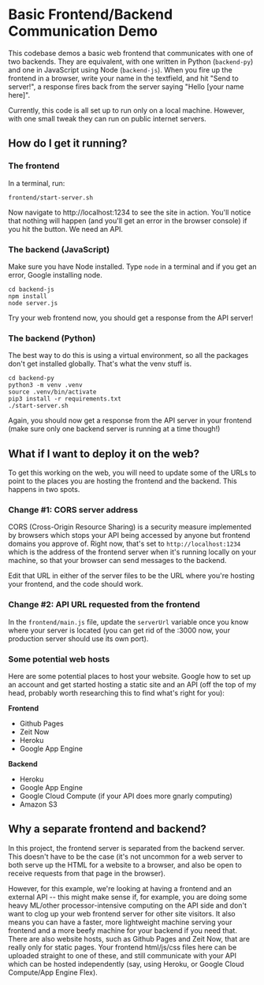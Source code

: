 # Basic Frontend/Backend Communication Demo

This codebase demos a basic web frontend that communicates with one of two backends. They are equivalent, with one written in Python (`backend-py`) and one in JavaScript using Node (`backend-js`). When you fire up the frontend in a browser, write your name in the textfield, and hit "Send to server!", a response fires back from the server saying "Hello [your name here]".

Currently, this code is all set up to run only on a local machine. However, with one small tweak they can run on public internet servers.

## How do I get it running?

### The frontend

In a terminal, run:

```
frontend/start-server.sh
```

Now navigate to http://localhost:1234 to see the site in action. You'll notice that nothing will happen (and you'll get an error in the browser console) if you hit the button. We need an API.

### The backend (JavaScript)

Make sure you have Node installed. Type `node` in a terminal and if you get an error, Google installing node.

```
cd backend-js
npm install
node server.js
```

Try your web frontend now, you should get a response from the API server!

### The backend (Python)

The best way to do this is using a virtual environment, so all the packages don't get installed globally. That's what the venv stuff is.

```
cd backend-py
python3 -m venv .venv
source .venv/bin/activate
pip3 install -r requirements.txt
./start-server.sh
```

Again, you should now get a response from the API server in your frontend (make sure only one backend server is running at a time though!)

## What if I want to deploy it on the web?

To get this working on the web, you will need to update some of the URLs to point to the places you are hosting the frontend and the backend. This happens in two spots.

### Change #1: CORS server address

CORS (Cross-Origin Resource Sharing) is a security measure implemented by browsers which stops your API being accessed by anyone but frontend domains you approve of. Right now, that's set to `http://localhost:1234` which is the address of the frontend server when it's running locally on your machine, so that your browser can send messages to the backend.

Edit that URL in either of the server files to be the URL where you're hosting your frontend, and the code should work.

### Change #2: API URL requested from the frontend

In the `frontend/main.js` file, update the `serverUrl` variable once you know where your server is located (you can get rid of the :3000 now, your production server should use its own port).

### Some potential web hosts

Here are some potential places to host your website. Google how to set up an account and get started hosting a static site and an API (off the top of my head, probably worth researching this to find what's right for you):

**Frontend**

- Github Pages
- Zeit Now
- Heroku
- Google App Engine

**Backend**

- Heroku
- Google App Engine
- Google Cloud Compute (if your API does more gnarly computing)
- Amazon S3

## Why a separate frontend and backend?

In this project, the frontend server is separated from the backend server. This doesn't have to be the case (it's not uncommon for a web server to both serve up the HTML for a website to a browser, and also be open to receive requests from that page in the browser).

However, for this example, we're looking at having a frontend and an external API -- this might make sense if, for example, you are doing some heavy ML/other processor-intensive computing on the API side and don't want to clog up your web frontend server for other site visitors. It also means you can have a faster, more lightweight machine serving your frontend and a more beefy machine for your backend if you need that. There are also website hosts, such as Github Pages and Zeit Now, that are really only for static pages. Your frontend html/js/css files here can be uploaded straight to one of these, and still communicate with your API which can be hosted independently (say, using Heroku, or Google Cloud Compute/App Engine Flex).



